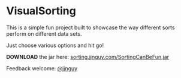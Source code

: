 VisualSorting
=============

This is a simple fun project built to showcase the way different sorts perform on different data sets.

Just choose various options and hit go!

**DOWNLOAD** the jar here: [sorting.jjnguy.com/SortingCanBeFun.jar](http://sorting.jjnguy.com/SortingCanBeFun.jar)

Feedback welcome: [@jjnguy](http://twitter.com/jjnguy)
